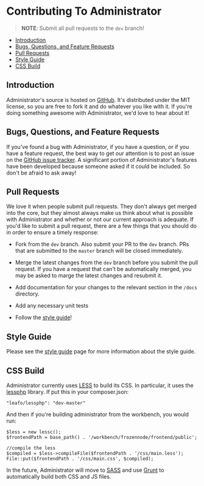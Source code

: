 # Contributing To Administrator

> **NOTE**: Submit all pull requests to the `dev` branch!

- [Introduction](#introduction)
- [Bugs, Questions, and Feature Requests](#issues)
- [Pull Requests](#pull-requests)
- [Style Guide](#style-guide)
- [CSS Build](#css-build)

<a name="introduction"></a>
## Introduction

Administrator's source is hosted on [GitHub](https://github.com/FrozenNode/Laravel-Administrator). It's distributed under the MIT license, so you are free to fork it and do whatever you like with it. If you're doing something awesome with Administrator, we'd love to hear about it!

<a name="issues"></a>
## Bugs, Questions, and Feature Requests

If you've found a bug with Administrator, if you have a question, or if you have a feature request, the best way to get our attention is to post an issue on the [GitHub issue tracker](https://github.com/FrozenNode/Laravel-Administrator/issues). A significant portion of Administrator's features have been developed because someone asked if it could be included. So don't be afraid to ask away!

<a name="pull-requests"></a>
## Pull Requests

We love it when people submit pull requests. They don't always get merged into the core, but they almost always make us think about what is possible with Administrator and whether or not our current approach is adequate. If you'd like to submit a pull request, there are a few things that you should do in order to ensure a timely response:

- Fork from the `dev` branch. Also submit your PR to the `dev` branch. PRs that are submitted to the `master` branch will be closed immediately.

- Merge the latest changes from the `dev` branch before you submit the pull request. If you have a request that can't be automatically merged, you may be asked to marge the latest changes and resubmit it.

- Add documentation for your changes to the relevant section in the `/docs` directory.

- Add any necessary unit tests

- Follow the [style guide](/docs/style-guide)!

<a name="style-guide"></a>
## Style Guide

Please see the [style guide](/docs/style-guide) page for more information about the style guide.

<a name="css-build"></a>
## CSS Build

Administrator currently uses [LESS](http://lesscss.org/) to build its CSS. In particular, it uses the [lessphp](https://github.com/leafo/lessphp) library. If put this in your composer.json:

	"leafo/lessphp": "dev-master"

And then if you're building administrator from the workbench, you would run:

	$less = new lessc();
	$frontendPath = base_path() . '/workbench/frozennode/frontend/public';

	//compile the less
	$compiled = $less->compileFile($frontendPath . '/css/main.less');
	File::put($frontendPath . '/css/main.css', $compiled);

In the future, Administrator will move to [SASS](http://sass-lang.com/) and use [Grunt](http://gruntjs.com/) to automatically build both CSS and JS files.